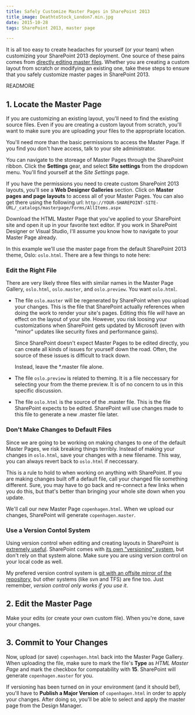 ```yaml
---
title: Safely Customize Master Pages in SharePoint 2013
title_image: DeathtoStock_London7.min.jpg
date: 2015-10-28
tags: SharePoint 2013, master page

---
```


It is all too easy to create headaches for yourself (or your team) when
customizing your SharePoint 2013 deployment. One source of these pains comes
from [directly editing master files][1]. Whether you are creating a custom
layout from scratch or modifying an existing one, take these steps to ensure
that you safely customize master pages in SharePoint 2013.

READMORE

## 1. Locate the Master Page

If you are customizing an existing layout, you'll need to find the existing
source files. Even if you are creating a custom layout from scratch, you'll
want to make sure you are uploading your files to the appropriate location.

You'll need more than the basic permissions to access the Master Page. If you
find you don't have access, talk to your site administrator.

You can navigate to the storeage of Master Pages through the SharePoint ribbon.
Click the **Settings** gear, and select **Site settings** from the dropdown
menu. You'll find yourself at the _Site Settings_ page.

If you have the permissions you need to create custom SharePoint 2013 layouts,
you'll see a **Web Designer Galleries** section. Click on **Master pages and
page layouts** to access all of your Master Pages. You can also get there using the following url:
`http://YOUR-SHAREPOINT-SITE-URL/_catalogs/masterpage/Forms/AllItems.aspx`

Download the HTML Master Page that you've applied to your SharePoint site and
open it up in your favorite text editor. If you work in SharePoint Designer or
Visual Studio, I'll assume you know how to navigate to your Master Page
already.

In this example we'll use the master page from the default SharePoint 2013 theme, 
Oslo: `oslo.html`. There are a few things to note here:

### Edit the Right File

There are very likely three files with similar names in the Master Page Gallery, 
`oslo.html`, `oslo.master`, and `oslo.preview`. You want `oslo.html`.

  - The file `oslo.master` will be regenerated by SharePoint when you upload
    your changes. This is the file that SharePoint actually references when
    doing the work to render your site's pages. Editing this file _will_ have
    an effect on the layout of your site. However, you risk loosing your
    customizations when SharePoint gets updated by Microsoft (even with "minor"
    updates like security fixes and performance gains).

    Since SharePoint doesn't expect Master Pages to be edited directly, you can
    create all kinds of issues for yourself down the road. Often, the source of
    these issues is difficult to track down.

    Instead, leave the *.master file alone.

  - The file `oslo.preview` is related to theming. It is a file neccessary for
    selecting your from the theme preview. It is of no concern to us in this
    specific discussion.

  - The file `oslo.html` is the source of the .master file. This is the file
    SharePoint expects to be edited. SharePoint will use changes made to this
    file to generate a new .master file later.

### Don't Make Changes to Default Files

Since we are going to be working on making changes to one of the default 
Master Pages, we risk breaking things terribly. Instead of making your changes 
in `oslo.html`, save your changes with a new filename. This way, you can always
revert back to `oslo.html` if neccessary.

This is a rule to hold to when working on anything with SharePoint. If you are 
making changes built off a default file, call your changed file something different.
Sure, you may have to go back and re-connect a few links when you do this, but 
that's better than bringing your whole site down when you update.

We'll call our new Master Page `copenhagen.html`. When we upload our changes, 
SharePoint will generate `copenhagen.master`.

### Use a Version Contol System

Using version control when editing and creating layouts in SharePoint is
[extremely useful][2]. SharePoint comes with [its own "versioning" system][4],
but don't rely on that system alone. Make sure you are using version control on
your local code as well.

My prefered version control system is [git with an offsite mirror of the repository][3], 
but other systems (like svn and TFS) are fine too. Just remember, 
_version control only works if you use it_.

## 2. Edit the Master Page

Make your edits (or create your own custom file). When you're done, save your changes.

## 3. Commit to Your Changes

Now, upload (or save) `copenhagen.html` back into the Master Page Gallery. 
When uploading the file, make sure to mark the file's **Type** as _HTML Master
Page_ and mark the checkbox for compatability with **15**. SharePoint will 
generate `copenhagen.master` for you.

If versioning has been turned on in your environment (and it should be!),
you'll have to **Publish a Major Version** of `copenhagen.html` in order to
apply your changes. After doing so, you'll be able to select and apply the
master page from the Design Manager.


[1]: http://sharepoint.stackexchange.com/questions/78037/is-it-totally-wrong-to-modify-the-seatle-master-page "Is it totally wrong to modify the Seattle.master page?"
[2]: http://stackoverflow.com/a/1408464/2719135 "Why should I use version control?"
[3]: /blog/2014/04/23/joint-hosting-git-repos-on-team-foundation-server-and-github "Keep a git repo on TFS and github"
[4]: https://support.office.com/en-us/article/Introduction-to-versioning-49e87cfa-1f18-427b-852b-7ff1612ef672 "Introduction to Versioning"

 
